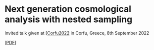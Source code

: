 # Next generation cosmological analysis with nested sampling 

Invited talk given at [[Corfu2022](http://physics.ntua.gr/corfu2022/co.html) in Corfu, Greece, 8th September 2022

[[PDF](https://github.com/williamjameshandley/talks/raw/corfu_2022/will_handley_corfu_2022.pdf)] 
